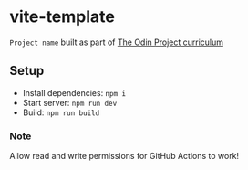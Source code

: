 # vite-template

`Project name` built as part of <a href="">The Odin Project curriculum</a>

## Setup

- Install dependencies: `npm i`
- Start server: `npm run dev`
- Build: `npm run build`

### Note
Allow read and write permissions for GitHub Actions to work!

